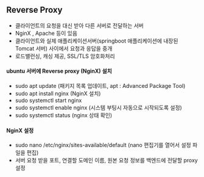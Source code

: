 ## Reverse Proxy

- 클라이언트의 요청을 대신 받아 다른 서버로 전달하는 서버
- NginX , Apache 등이 있음
- 클라이언트와 실제 애플리케이션서버(springboot 애플리케이션에 내장된 Tomcat 서버) 사이에서 요청과 응답을 중개
- 로드밸런싱, 캐싱 제공, SSL/TLS 암호화처리


#### ubuntu 서버에 Reverse proxy (NginX) 설치
- sudo apt update (패키지 목록 업데이트, apt : Advanced Package Tool)
- sudo apt install nginx (NginX 설치)
- sudo systemctl start nginx
- sudo systemctl enable nginx (시스템 부팅시 자동으로 시작되도록 설정)
- sudo systemctl status (nginx 상태 확인)

#### NginX 설정
- sudo nano /etc/nginx/sites-available/default (nano 편집기를 열어서 설정 파일을 편집)
- 서버 요청 받을 포트, 연결할 도메인 이름, 원본 요청 정보를 백엔드에 전달할 proxy 설정
